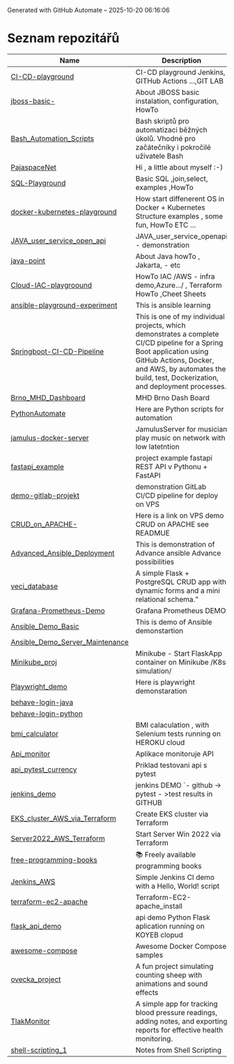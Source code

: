 Generated with GitHub Automate – 2025-10-20 06:16:06
# Seznam repozitářů

| Name | Description | URL |
| --- | --- | --- |
| [CI-CD-playground](https://github.com/PajaspaceNet/CI-CD-playground) | CI-CD playground Jenkins, GITHub Actions ...,GIT LAB | https://github.com/PajaspaceNet/CI-CD-playground |
| [jboss-basic-](https://github.com/PajaspaceNet/jboss-basic-) | About  JBOSS basic instalation, configuration, HowTo  | https://github.com/PajaspaceNet/jboss-basic- |
| [Bash_Automation_Scripts](https://github.com/PajaspaceNet/Bash_Automation_Scripts) | Bash skriptů pro automatizaci běžných úkolů. Vhodné pro začátečníky i pokročilé uživatele Bash | https://github.com/PajaspaceNet/Bash_Automation_Scripts |
| [PajaspaceNet](https://github.com/PajaspaceNet/PajaspaceNet) | Hi , a little about myself :-) | https://github.com/PajaspaceNet/PajaspaceNet |
| [SQL-Playground](https://github.com/PajaspaceNet/SQL-Playground) | Basic SQL ,join,select, examples ,HowTo  | https://github.com/PajaspaceNet/SQL-Playground |
| [docker-kubernetes-playground](https://github.com/PajaspaceNet/docker-kubernetes-playground) | How start diffenerent OS in Docker + Kubernetes Structure examples , some fun, HowTo ETC ...  | https://github.com/PajaspaceNet/docker-kubernetes-playground |
| [JAVA_user_service_open_api](https://github.com/PajaspaceNet/JAVA_user_service_open_api) | JAVA_user_service_openapi - demonstration | https://github.com/PajaspaceNet/JAVA_user_service_open_api |
| [java-point](https://github.com/PajaspaceNet/java-point) | About Java howTo , Jakarta, - etc  | https://github.com/PajaspaceNet/java-point |
| [Cloud-IAC-playgroound](https://github.com/PajaspaceNet/Cloud-IAC-playgroound) |  HowTo IAC /AWS - infra demo,Azure.../ , Terraform HowTo ,Cheet Sheets | https://github.com/PajaspaceNet/Cloud-IAC-playgroound |
| [ansible-playground-experiment](https://github.com/PajaspaceNet/ansible-playground-experiment) | This is ansible learning  | https://github.com/PajaspaceNet/ansible-playground-experiment |
| [Springboot-CI-CD-Pipeline](https://github.com/PajaspaceNet/Springboot-CI-CD-Pipeline) | This is one of my individual projects, which demonstrates a complete CI/CD pipeline for a Spring Boot application using GitHub Actions, Docker, and AWS, by automates the build, test, Dockerization, and deployment processes. | https://github.com/PajaspaceNet/Springboot-CI-CD-Pipeline |
| [Brno_MHD_Dashboard](https://github.com/PajaspaceNet/Brno_MHD_Dashboard) | MHD Brno Dash Board | https://github.com/PajaspaceNet/Brno_MHD_Dashboard |
| [PythonAutomate](https://github.com/PajaspaceNet/PythonAutomate) | Here are Python scripts for automation | https://github.com/PajaspaceNet/PythonAutomate |
| [jamulus-docker-server](https://github.com/PajaspaceNet/jamulus-docker-server) | JamulusServer for musician play music on network with low latetntion | https://github.com/PajaspaceNet/jamulus-docker-server |
| [fastapi_example](https://github.com/PajaspaceNet/fastapi_example) | project example fastapi  REST API v Pythonu + FastAPI | https://github.com/PajaspaceNet/fastapi_example |
| [demo-gitlab-projekt](https://github.com/PajaspaceNet/demo-gitlab-projekt) |  demonstration GitLab CI/CD pipeline for deploy on VPS | https://github.com/PajaspaceNet/demo-gitlab-projekt |
| [CRUD_on_APACHE-](https://github.com/PajaspaceNet/CRUD_on_APACHE-) | Here is a link on VPS demo CRUD on APACHE see READMUE | https://github.com/PajaspaceNet/CRUD_on_APACHE- |
| [Advanced_Ansible_Deployment](https://github.com/PajaspaceNet/Advanced_Ansible_Deployment) | This is demonstration of Advance ansible Advance possibilities | https://github.com/PajaspaceNet/Advanced_Ansible_Deployment |
| [veci_database](https://github.com/PajaspaceNet/veci_database) | A simple Flask + PostgreSQL CRUD app with dynamic forms and a mini relational schema.” | https://github.com/PajaspaceNet/veci_database |
| [Grafana-Prometheus-Demo](https://github.com/PajaspaceNet/Grafana-Prometheus-Demo) | Grafana Prometheus DEMO | https://github.com/PajaspaceNet/Grafana-Prometheus-Demo |
| [Ansible_Demo_Basic](https://github.com/PajaspaceNet/Ansible_Demo_Basic) | This is demo of Ansible demonstartion | https://github.com/PajaspaceNet/Ansible_Demo_Basic |
| [Ansible_Demo_Server_Maintenance](https://github.com/PajaspaceNet/Ansible_Demo_Server_Maintenance) |  | https://github.com/PajaspaceNet/Ansible_Demo_Server_Maintenance |
| [Minikube_proj](https://github.com/PajaspaceNet/Minikube_proj) | Minikube -  Start FlaskApp container on Minikube /K8s simulation/ | https://github.com/PajaspaceNet/Minikube_proj |
| [Playwright_demo](https://github.com/PajaspaceNet/Playwright_demo) | Here is playwright demonstaration | https://github.com/PajaspaceNet/Playwright_demo |
| [behave-login-java](https://github.com/PajaspaceNet/behave-login-java) |  | https://github.com/PajaspaceNet/behave-login-java |
| [behave-login-python](https://github.com/PajaspaceNet/behave-login-python) |  | https://github.com/PajaspaceNet/behave-login-python |
| [bmi_calculator](https://github.com/PajaspaceNet/bmi_calculator) | BMI calaculation , with Selenium tests running on HEROKU cloud | https://github.com/PajaspaceNet/bmi_calculator |
| [Api_monitor](https://github.com/PajaspaceNet/Api_monitor) | Aplikace monitoruje API  | https://github.com/PajaspaceNet/Api_monitor |
| [api_pytest_currency](https://github.com/PajaspaceNet/api_pytest_currency) | Priklad testovani api s pytest | https://github.com/PajaspaceNet/api_pytest_currency |
| [jenkins_demo](https://github.com/PajaspaceNet/jenkins_demo) | jenkins DEMO ´- github -> pytest - >test results in GITHUB  | https://github.com/PajaspaceNet/jenkins_demo |
| [EKS_cluster_AWS_via_Terraform](https://github.com/PajaspaceNet/EKS_cluster_AWS_via_Terraform) | Create EKS cluster via Terraform | https://github.com/PajaspaceNet/EKS_cluster_AWS_via_Terraform |
| [Server2022_AWS_Terraform](https://github.com/PajaspaceNet/Server2022_AWS_Terraform) | Start Server Win 2022 via Terraform | https://github.com/PajaspaceNet/Server2022_AWS_Terraform |
| [free-programming-books](https://github.com/PajaspaceNet/free-programming-books) | :books: Freely available programming books | https://github.com/PajaspaceNet/free-programming-books |
| [Jenkins_AWS](https://github.com/PajaspaceNet/Jenkins_AWS) | Simple Jenkins CI demo with a Hello, World! script | https://github.com/PajaspaceNet/Jenkins_AWS |
| [terraform-ec2-apache](https://github.com/PajaspaceNet/terraform-ec2-apache) | Terraform-EC2-apache_install  | https://github.com/PajaspaceNet/terraform-ec2-apache |
| [flask_api_demo](https://github.com/PajaspaceNet/flask_api_demo) | api demo Python Flask aplication running on KOYEB clopud | https://github.com/PajaspaceNet/flask_api_demo |
| [awesome-compose](https://github.com/PajaspaceNet/awesome-compose) | Awesome Docker Compose samples | https://github.com/PajaspaceNet/awesome-compose |
| [ovecka_project](https://github.com/PajaspaceNet/ovecka_project) | A fun project simulating counting sheep with animations and sound effects | https://github.com/PajaspaceNet/ovecka_project |
| [TlakMonitor](https://github.com/PajaspaceNet/TlakMonitor) | A simple app for tracking blood pressure readings, adding notes, and exporting reports for effective health monitoring. | https://github.com/PajaspaceNet/TlakMonitor |
| [shell-scripting_1](https://github.com/PajaspaceNet/shell-scripting_1) | Notes from Shell Scripting  | https://github.com/PajaspaceNet/shell-scripting_1 |